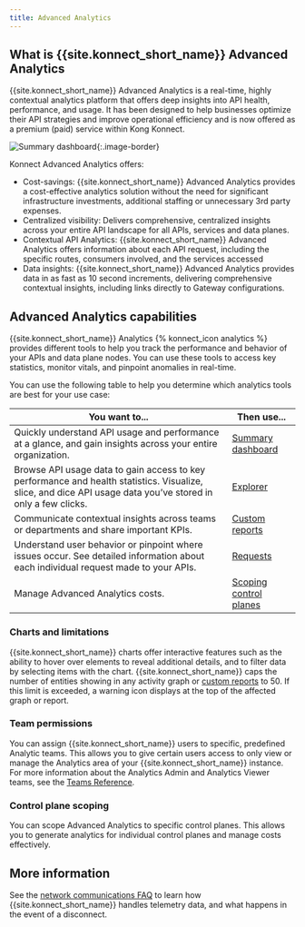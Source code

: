 ```yaml
---
title: Advanced Analytics
---
```



## What is {{site.konnect_short_name}} Advanced Analytics

{{site.konnect_short_name}} Advanced Analytics  is a real-time, highly contextual analytics platform that offers deep insights into API health, performance, and usage. It has been designed to help businesses optimize their API strategies and improve operational efficiency and is now offered as a premium (paid) service within Kong Konnect.

![Summary dashboard](/assets/images/products/konnect/analytics/konnect-summary-dashboard.png){:.image-border}

Konnect Advanced Analytics offers:
* Cost-savings: {{site.konnect_short_name}} Advanced Analytics provides a cost-effective analytics solution without the need for significant infrastructure investments, additional staffing or unnecessary 3rd party expenses.
* Centralized visibility: Delivers comprehensive, centralized insights across your entire API landscape for all APIs, services and data planes.
* Contextual API Analytics: {{site.konnect_short_name}} Advanced Analytics offers information about each API request, including the specific routes, consumers involved, and the services accessed
* Data insights: {{site.konnect_short_name}} Advanced Analytics provides data in as fast as 10 second increments, delivering comprehensive contextual insights, including links directly to Gateway configurations. 



## Advanced Analytics capabilities

{{site.konnect_short_name}} Analytics {% konnect_icon analytics %} provides different tools to help you track the performance and behavior of your APIs and data plane nodes. You can use these tools to access key statistics, monitor vitals, and pinpoint anomalies in real-time.

You can use the following table to help you determine which analytics tools are best for your use case:

| You want to... | Then use... |
| -------------- | ----------- |
| Quickly understand API usage and performance at a glance, and gain insights across your entire organization. | [Summary dashboard](/konnect/analytics/dashboard/) |
| Browse API usage data to gain access to key performance and health statistics. Visualize, slice, and dice API usage data you’ve stored in only a few clicks. | [Explorer](/konnect/analytics/explorer/) |
| Communicate contextual insights across teams or departments and share important KPIs. | [Custom reports](/konnect/analytics/custom-reports/) |
| Understand user behavior or pinpoint where issues occur. See detailed information about each individual request made to your APIs. | [Requests](/konnect/analytics/api-requests/)  |
| Manage Advanced Analytics costs.| [Scoping control planes](/konnect/analytics/#control-plane-scoping) |

### Charts and limitations

{{site.konnect_short_name}} charts offer interactive features such as the ability to hover over elements to reveal additional details, and to filter data by selecting items with the chart. {{site.konnect_short_name}} caps the number of entities showing in any activity graph or [custom reports](/konnect/analytics/generate-reports/) to 50. If this limit is exceeded, a warning icon displays at the top of the affected graph or report.

### Team permissions

You can assign {{site.konnect_short_name}} users to specific, predefined Analytic teams. This allows you to give certain users access to only view or manage the Analytics area of your {{site.konnect_short_name}} instance. For more information about the Analytics Admin and Analytics Viewer teams, see the [Teams Reference](/konnect/org-management/teams-and-roles/teams-reference/).


### Control plane scoping

You can scope Advanced Analytics to specific control planes. This allows you to generate analytics for individual control planes and manage costs effectively.

## More information

See the [network communications FAQ](/konnect/network-resiliency/) to learn how {{site.konnect_short_name}} handles telemetry data, and what happens in the event of a disconnect.
